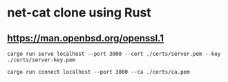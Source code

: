 # net-cat clone using Rust

## https://man.openbsd.org/openssl.1

`cargo run serve localhost --port 3000 --cert ./certs/server.pem --key ./certs/server-key.pem`

`cargo run connect localhost --port 3000 --ca ./certs/ca.pem`
